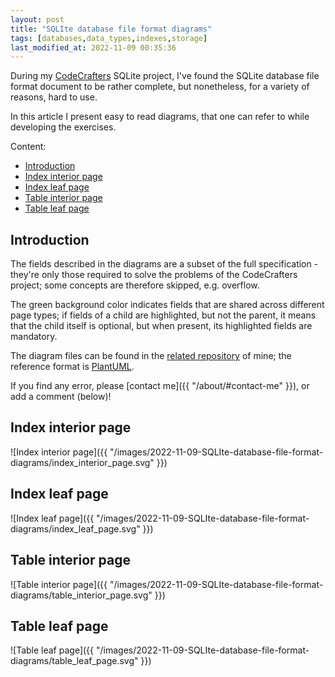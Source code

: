 ```yaml
---
layout: post
title: "SQLIte database file format diagrams"
tags: [databases,data_types,indexes,storage]
last_modified_at: 2022-11-09 00:35:36
---
```


During my [CodeCrafters](https://codecrafters.io) SQLite project, I've found the SQLite database file format document to be rather complete, but nonetheless, for a variety of reasons, hard to use.

In this article I present easy to read diagrams, that one can refer to while developing the exercises.

Content:

- [Introduction](/SQLIte-database-file-format-diagrams#introduction)
- [Index interior page](/SQLIte-database-file-format-diagrams#index-interior-page)
- [Index leaf page](/SQLIte-database-file-format-diagrams#index-leaf-page)
- [Table interior page](/SQLIte-database-file-format-diagrams#table-interior-page)
- [Table leaf page](/SQLIte-database-file-format-diagrams#table-leaf-page)

## Introduction

The fields described in the diagrams are a subset of the full specification - they're only those required to solve the problems of the CodeCrafters project; some concepts are therefore skipped, e.g. overflow.

The green background color indicates fields that are shared across different page types; if fields of a child are highlighted, but not the parent, it means that the child itself is optional, but when present, its highlighted fields are mandatory.

The diagram files can be found in the [related repository](https://github.com/64kramsystem/codecrafters_resources) of mine; the reference format is [PlantUML](https://plantuml.com/).

If you find any error, please [contact me]({{ "/about/#contact-me" }}), or add a comment (below)!

## Index interior page

![Index interior page]({{ "/images/2022-11-09-SQLIte-database-file-format-diagrams/index_interior_page.svg" }})

## Index leaf page

![Index leaf page]({{ "/images/2022-11-09-SQLIte-database-file-format-diagrams/index_leaf_page.svg" }})

## Table interior page

![Table interior page]({{ "/images/2022-11-09-SQLIte-database-file-format-diagrams/table_interior_page.svg" }})

## Table leaf page

![Table leaf page]({{ "/images/2022-11-09-SQLIte-database-file-format-diagrams/table_leaf_page.svg" }})
